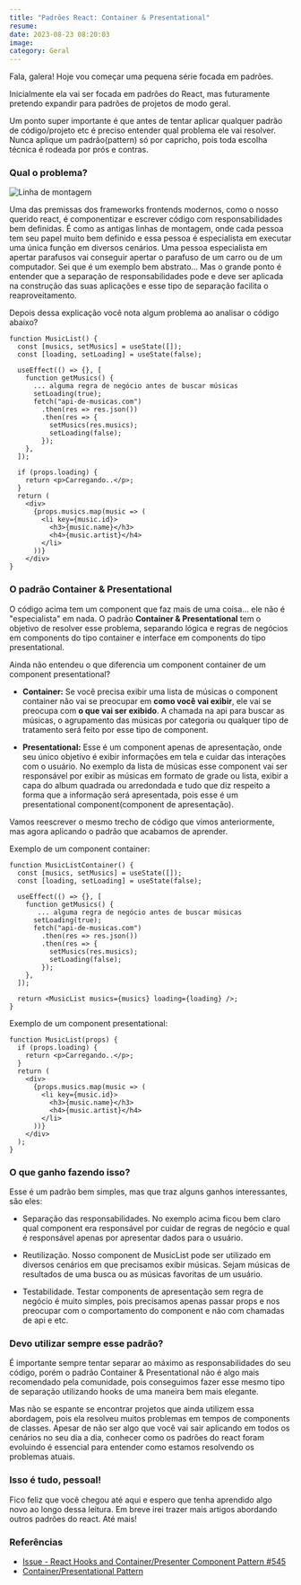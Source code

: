 ```yaml
---
title: "Padrões React: Container & Presentational"
resume:
date: 2023-08-23 08:20:03
image:
category: Geral
---
```


Fala, galera! Hoje vou começar uma pequena série focada em padrões.

Inicialmente ela vai ser focada em padrões do React, mas futuramente pretendo expandir para padrões de projetos de modo geral.

Um ponto super importante é que antes de tentar aplicar qualquer padrão de código/projeto etc é preciso entender qual problema ele vai resolver. Nunca aplique um padrão(pattern) só por capricho, pois toda escolha técnica é rodeada por prós e contras.

### Qual o problema?

![Linha de montagem](/assets/img/linha-de-montagem.jpg)

Uma das premissas dos frameworks frontends modernos, como o nosso querido react, é componentizar e escrever código com responsabilidades bem definidas. É como as antigas linhas de montagem, onde cada pessoa tem seu papel muito bem definido e essa pessoa é especialista em executar uma única função em diversos cenários. Uma pessoa especialista em apertar parafusos vai conseguir apertar o parafuso de um carro ou de um computador.
Sei que é um exemplo bem abstrato... Mas o grande ponto é entender que a separação de responsabilidades pode e deve ser aplicada na construção das suas aplicações e esse tipo de separação facilita o reaproveitamento.

Depois dessa explicação você nota algum problema ao analisar o código abaixo?

```tsx
function MusicList() {
  const [musics, setMusics] = useState([]);
  const [loading, setLoading] = useState(false);

  useEffect(() => {}, [
    function getMusics() {
      ... alguma regra de negócio antes de buscar músicas
      setLoading(true);
      fetch("api-de-musicas.com")
        .then(res => res.json())
        .then(res => {
          setMusics(res.musics);
          setLoading(false);
        });
    },
  ]);

  if (props.loading) {
    return <p>Carregando..</p>;
  }
  return (
    <div>
      {props.musics.map(music => (
        <li key={music.id}>
          <h3>{music.name}</h3>
          <h4>{music.artist}</h4>
        </li>
      ))}
    </div>
}
```

### O padrão Container & Presentational

O código acima tem um component que faz mais de uma coisa... ele não é "especialista" em nada. O padrão **Container & Presentational** tem o objetivo de resolver esse problema, separando lógica e regras de negócios em components do tipo container e interface em components do tipo presentational.

Ainda não entendeu o que diferencia um component container de um component presentational?

- **Container:** Se você precisa exibir uma lista de músicas o component container não vai se preocupar em **como você vai exibir**, ele vai se preocupa com **o que vai ser exibido**. A chamada na api para buscar as músicas, o agrupamento das músicas por categoria ou qualquer tipo de tratamento será feito por esse tipo de component.

- **Presentational:** Esse é um component apenas de apresentação, onde seu único objetivo é exibir informações em tela e cuidar das interações com o usuário. No exemplo da lista de músicas esse component vai ser responsável por exibir as músicas em formato de grade ou lista, exibir a capa do album quadrada ou arredondada e tudo que diz respeito a forma que a informação será apresentada, pois esse é um presentational component(component de apresentação).

Vamos reescrever o mesmo trecho de código que vimos anteriormente, mas agora aplicando o padrão que acabamos de aprender.

Exemplo de um component container:

```tsx
function MusicListContainer() {
  const [musics, setMusics] = useState([]);
  const [loading, setLoading] = useState(false);

  useEffect(() => {}, [
    function getMusics() {
       ... alguma regra de negócio antes de buscar músicas
      setLoading(true);
      fetch("api-de-musicas.com")
        .then(res => res.json())
        .then(res => {
          setMusics(res.musics);
          setLoading(false);
        });
    },
  ]);

  return <MusicList musics={musics} loading={loading} />;
}
```

Exemplo de um component presentational:

```tsx
function MusicList(props) {
  if (props.loading) {
    return <p>Carregando..</p>;
  }
  return (
    <div>
      {props.musics.map(music => (
        <li key={music.id}>
          <h3>{music.name}</h3>
          <h4>{music.artist}</h4>
        </li>
      ))}
    </div>
  );
}
```

### O que ganho fazendo isso?

Esse é um padrão bem simples, mas que traz alguns ganhos interessantes, são eles:

- Separação das responsabilidades. No exemplo acima ficou bem claro qual component era responsável por cuidar de regras de negócio e qual é responsável apenas por apresentar dados para o usuário.

- Reutilização. Nosso component de MusicList pode ser utilizado em diversos cenários em que precisamos exibir músicas. Sejam músicas de resultados de uma busca ou as músicas favoritas de um usuário.

- Testabilidade. Testar components de apresentação sem regra de negócio é muito simples, pois precisamos apenas passar props e nos preocupar com o comportamento do component e não com chamadas de api e etc.

### Devo utilizar sempre esse padrão?

É importante sempre tentar separar ao máximo as responsabilidades do seu código, porém o padrão Container & Presentational não é algo mais recomendado pela comunidade, pois conseguimos fazer esse mesmo tipo de separação utilizando hooks de uma maneira bem mais elegante.

Mas não se espante se encontrar projetos que ainda utilizem essa abordagem, pois ela resolveu muitos problemas em tempos de components de classes. Apesar de não ser algo que você vai sair aplicando em todos os cenários no seu dia a dia, conhecer como os padrões do react foram evoluindo é essencial para entender como estamos resolvendo os problemas atuais.

### Isso é tudo, pessoal!

Fico feliz que você chegou até aqui e espero que tenha aprendido algo novo ao longo dessa leitura. Em breve irei trazer mais artigos abordando outros padrões do react. Até mais!

### Referências

- [Issue - React Hooks and Container/Presenter Component Pattern #545](https://github.com/kentcdodds/ama/issues/545)
- [Container/Presentational Pattern](https://javascriptpatterns.vercel.app/patterns/react-patterns/conpres)
